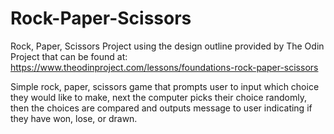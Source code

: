# Rock-Paper-Scissors
Rock, Paper, Scissors Project using the design outline provided by
The Odin Project that can be found at: 
https://www.theodinproject.com/lessons/foundations-rock-paper-scissors

Simple rock, paper, scissors game that prompts user to input
which choice they would like to make, next the computer picks their
choice randomly, then the choices are compared and outputs message
to user indicating if they have won, lose, or drawn.
